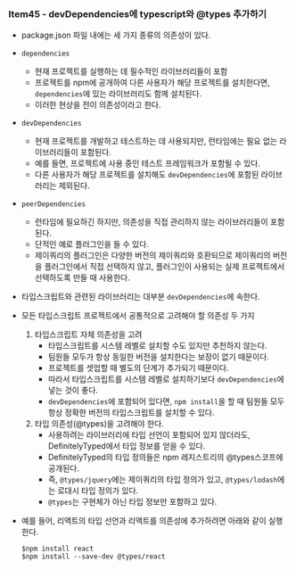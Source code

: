 ### Item45 - devDependencies에 typescript와 @types 추가하기

- package.json 파일 내에는 세 가지 종류의 의존성이 있다.

- `dependencies`
  - 현재 프로젝트를 실행하는 데 필수적인 라이브러리들이 포함
  - 프로젝트를 npm에 공개하여 다른 사용자가 해당 프로젝트를 설치한다면, `dependencies`에 있는 라이브러리도 함께 설치된다.
  - 이러한 현상을 전이 의존성이라고 한다.
- `devDependencies`
  - 현재 프로젝트를 개발하고 테스트하는 데 사용되지만, 런타임에는 필요 없는 라이브러리들이 포함된다.
  - 예를 들면, 프로젝트에 사용 중인 테스트 프레임워크가 포함될 수 있다.
  - 다른 사용자가 해당 프로젝트를 설치해도 `devDependencies`에 포함된 라이브러리는 제외된다.
- `peerDependencies`

  - 런타임에 필요하긴 하지만, 의존성을 직접 관리하지 않는 라이브러리들이 포함된다.
  - 단적인 예로 플러그인을 들 수 있다.
  - 제이쿼리의 플러그인은 다양한 버전의 제이쿼리와 호환되므로 제이쿼리의 버전을 플러그인에서 직접 선택하지 않고, 플러그인이 사용되는 실제 프로젝트에서 선택하도록 만들 때 사용한다.

- 타입스크립트와 관련된 라이브러리는 대부분 `devDependencies`에 속한다.
- 모든 타입스크립트 프로젝트에서 공통적으로 고려해야 할 의존성 두 가지

  1. 타입스크립트 자체 의존성을 고려
     - 타입스크립트를 시스템 레벨로 설치할 수도 있지만 추천하지 않는다.
     - 팀원들 모두가 항상 동일한 버전을 설치한다는 보장이 없기 때문이다.
     - 프로젝트를 셋업할 때 별도의 단계가 추가되기 때문이다.
     - 따라서 타입스크립트를 시스템 레벨로 설치하기보다 `devDependencies`에 넣는 것이 좋다.
     - `devDependencies`에 포함되어 있다면, `npm install`을 할 때 팀원들 모두 항상 정확한 버전의 타입스크립트를 설치할 수 있다.
  2. 타입 의존성(@types)을 고려해야 한다.
     - 사용하려는 라이브러리에 타입 선언이 포함되어 있지 않더라도, DefinitelyTyped에서 타입 정보를 얻을 수 있다.
     - DefinitelyTyped의 타입 정의들은 npm 레지스트리의 @types스코프에 공개된다.
     - 즉, `@types/jquery`에는 제이쿼리의 타입 정의가 있고, `@types/lodash`에는 로대시 타입 정의가 있다.
     - `@types`는 구현체가 아닌 타입 정보만 포함하고 있다.

- 예를 들어, 리액트의 타입 선언과 리액트를 의존성에 추가하려면 아래와 같이 실행한다.
  ```
  $npm install react
  $npm install --save-dev @types/react
  ```
